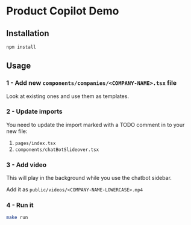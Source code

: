 # Product Copilot Demo

## Installation

```bash
npm install
```

## Usage

### 1 - Add new `components/companies/<COMPANY-NAME>.tsx` file

Look at existing ones and use them as templates.

### 2 - Update imports

You need to update the import marked with a TODO comment in to your new file:
1. `pages/index.tsx`
2. `components/chatBotSlideover.tsx`

### 3 - Add video

This will play in the background while you use the chatbot sidebar.

Add it as `public/videos/<COMPANY-NAME-LOWERCASE>.mp4`

### 4 - Run it

```bash
make run
```

